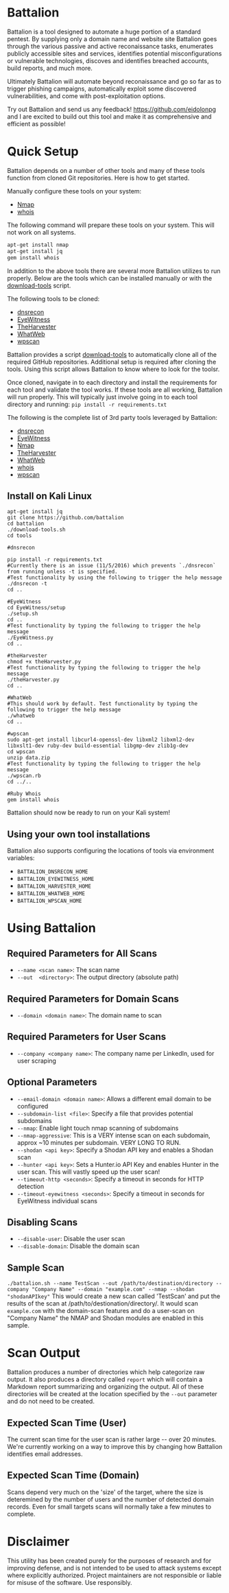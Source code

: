 Battalion
=========
Battalion is a tool designed to automate a huge portion of a standard pentest. By supplying only a domain name and website site Battalion goes through the various passive and active reconaissance tasks, enumerates publicly accessible sites and services, identifies potential misconfigurations or vulnerable technologies, discoves and identifies breached accounts, build reports, and much more.

Ultimately Battalion will automate beyond reconaissance and go so far as to trigger phishing campaigns, automatically exploit some discovered vulnerabilities, and come with post-exploitation options.

Try out Battalion and send us any feedback! https://github.com/eidolonpg and I are excited to build out this tool and make it as comprehensive and efficient as possible!



# Quick Setup

Battalion depends on a number of other tools and many of these tools function from cloned Git repositories. Here is how to get started.

Manually configure these tools on your system:

- [Nmap](https://nmap.org/)
- [whois](https://github.com/weppos/whois)

The following command will prepare these tools on your system. This will not work on all systems.

```bash
apt-get install nmap
apt-get install jq
gem install whois
```

In addition to the above tools there are several more Battalion utilizes to run properly. Below are the tools which can be installed manually or with the [download-tools](download-tools.sh) script.

The following tools to be cloned:

- [dnsrecon](https://github.com/darkoperator/dnsrecon)
- [EyeWitness](https://github.com/ChrisTruncer/EyeWitness)
- [TheHarvester](https://github.com/laramies/theHarvester)
- [WhatWeb](https://github.com/urbanadventurer/WhatWeb)
- [wpscan](https://github.com/wpscanteam/wpscan)

Battalion provides a script [download-tools](download-tools.sh) to automatically clone all of the required
GitHub repositories. Additional setup is required after cloning the tools. Using this script allows Battalion to know where to look for the toolsr.

Once cloned, navigate in to each directory and install the requirements for each tool and validate the tool works. If these tools are all working, Battalion will run properly. This will typically just involve going in to each tool directory and running: `pip install -r requirements.txt`

The following is the complete list of 3rd party tools leveraged by Battalion:

- [dnsrecon](https://github.com/darkoperator/dnsrecon)
- [EyeWitness](https://github.com/ChrisTruncer/EyeWitness)
- [Nmap](https://nmap.org/)
- [TheHarvester](https://github.com/laramies/theHarvester)
- [WhatWeb](https://github.com/urbanadventurer/WhatWeb)
- [whois](https://github.com/weppos/whois)
- [wpscan](https://github.com/wpscanteam/wpscan)

## Install on Kali Linux
```
apt-get install jq
git clone https://github.com/battalion
cd battalion
./download-tools.sh
cd tools

#dnsrecon

pip install -r requirements.txt
#Currently there is an issue (11/5/2016) which prevents `./dnsrecon` from running unless -t is specified.
#Test functionality by using the following to trigger the help message
./dnsrecon -t
cd ..

#EyeWitness
cd EyeWitness/setup
./setup.sh
cd ..
#Test functionality by typing the following to trigger the help message
./EyeWitness.py
cd ..

#theHarvester
chmod +x theHarvester.py
#Test functionality by typing the following to trigger the help message
./theHarvester.py
cd ..

#WhatWeb
#This should work by default. Test functionality by typing the following to trigger the help message
./whatweb
cd ..

#wpscan
sudo apt-get install libcurl4-openssl-dev libxml2 libxml2-dev libxslt1-dev ruby-dev build-essential libgmp-dev zlib1g-dev
cd wpscan
unzip data.zip
#Test functionality by typing the following to trigger the help message
./wpscan.rb
cd ../..

#Ruby Whois
gem install whois
```

Battalion should now be ready to run on your Kali system!


## Using your own tool installations

Battalion also supports configuring the locations of tools via environment variables:

- `BATTALION_DNSRECON_HOME`
- `BATTALION_EYEWITNESS_HOME`
- `BATTALION_HARVESTER_HOME`
- `BATTALION_WHATWEB_HOME`
- `BATTALION_WPSCAN_HOME`

# Using Battalion

## Required Parameters for All Scans

- `--name <scan name>`: The scan name
- `--out  <directory>`: The output directory (absolute path)

## Required Parameters for Domain Scans

- `--domain <domain name>`: The domain name to scan

## Required Parameters for User Scans

- `--company <company name>`: The company name per LinkedIn, used for user scraping

## Optional Parameters

- `--email-domain <domain name>`: Allows a different email domain to be configured
- `--subdomain-list <file>`: Specify a file that provides potential subdomains
- `--nmap`: Enable light touch nmap scanning of subdomains
- `--nmap-aggressive`: This is a VERY intense scan on each subdomain, approx ~10 minutes per subdomain. VERY LONG TO RUN.
- `--shodan <api key>`: Specify a Shodan API key and enables a Shodan scan
- `--hunter <api key>`: Sets a Hunter.io API Key and enables Hunter in the user scan. This will vastly speed up the user scan!
- `--timeout-http <seconds>`: Specify a timeout in seconds for HTTP detection
- `--timeout-eyewitness <seconds>`: Specify a timeout in seconds for EyeWitness individual scans

## Disabling Scans

- `--disable-user`: Disable the user scan
- `--disable-domain`: Disable the domain scan

## Sample Scan

`./battalion.sh --name TestScan --out /path/to/destination/directory --company "Company Name" --domain "example.com" --nmap --shodan "shodanAPIkey"`
This would create a new scan called 'TestScan' and put the results of the scan at /path/to/destionation/directory/<files>. It would scan `example.com` with the domain-scan features and do a user-scan on "Company Name" the NMAP and Shodan modules are enabled in this sample.

# Scan Output

Battalion produces a number of directories which help categorize raw output. It also produces
a directory called `report` which will contain a Markdown report summarizing and organizing the output.
All of these directories will be created at the location specified by the `--out` parameter and do
not need to be created.

## Expected Scan Time (User)

The current scan time for the user scan is rather large -- over 20 minutes. We're currently working
on a way to improve this by changing how Battalion identifies email addresses.

## Expected Scan Time (Domain)

Scans depend very much on the 'size' of the target, where the size is deteremined by the number of
users and the number of detected domain records. Even for small targets scans will normally take a
few minutes to complete.

# Disclaimer

This utility has been created purely for the purposes of research and for improving defense, and is not intended to be used to attack systems except where explicitly authorized. Project maintainers are not responsible or liable for misuse of the software. Use responsibly.
